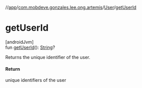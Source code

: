 //[app](../../../index.md)/[com.mobdeve.gonzales.lee.ong.artemis](../index.md)/[User](index.md)/[getUserId](get-user-id.md)

# getUserId

[androidJvm]\
fun [getUserId](get-user-id.md)(): [String](https://kotlinlang.org/api/latest/jvm/stdlib/kotlin/-string/index.html)?

Returns the unique identifier of the user.

#### Return

unique identifiers of the user
